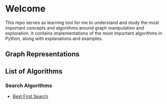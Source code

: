 # Welcome
This repo serves as learning tool for me to understand and study the most important concepts and algorithms around graph manipulation and exploration.
It contains implementations of the most important algorithms in Python, along with explanations and examples.

## Graph Representations

## List of Algorithms

### Search Algorithms
- [Best First Search](Algos/Best-First-Search)